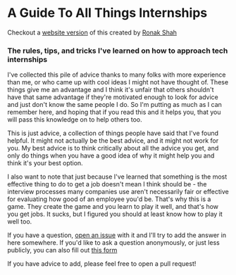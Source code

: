# A Guide To All Things Internships

Checkout a [website version](https://evykassirer.github.io/playing-the-internship-game) of this created by [Ronak Shah](https://ronakshah.net)

### The rules, tips, and tricks I've learned on how to approach tech internships

I've collected this pile of advice thanks to many folks with more experience than me, or who came up with cool ideas I might not have thought of. These things give me an advantage and I think it's unfair that others shouldn't have that same advantage if they're motivated enough to look for advice and just don't know the same people I do. So I'm putting as much as I can remember here, and hoping that if you read this and it helps you, that you will pass this knowledge on to help others too.

This is just advice, a collection of things people have said that I've found helpful. It might not actually be the best advice, and it might not work for you. My best advice is to think critically about all the advice you get, and only do things when you have a good idea of why it might help you and think it's your best option.

I also want to note that just because I've learned that something is the most effective thing to do to get a job doesn't mean I think should be - the interview processes many companies use aren't necessarily fair or effective for evaluating how good of an employee you'd be. That's why this is a game. They create the game and you learn to play it well, and that's how you get jobs. It sucks, but I figured you should at least know how to play it well too.

If you have a question, [open an issue](https://github.com/evykassirer/playing-the-internship-game/issues/new) with it and I'll try to add the answer in here somewhere. If you'd like to ask a question anonymously, or just less publicly, you can also fill out [this form](https://goo.gl/forms/jdmIcCBQcbBf5P5w1)

If you have advice to add, please feel free to open a pull request!

